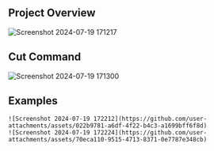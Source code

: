 ## Project Overview
![Screenshot 2024-07-19 171217](https://github.com/user-attachments/assets/82931bd8-9edd-4fdc-aad3-d3acc9c99e10)

## Cut Command
![Screenshot 2024-07-19 171300](https://github.com/user-attachments/assets/91e94725-88e9-4b3e-8519-8ce48bc13c63)

## Examples
```
![Screenshot 2024-07-19 172212](https://github.com/user-attachments/assets/022b9781-a6df-4f22-b4c3-a1699bff6f8d)
![Screenshot 2024-07-19 172224](https://github.com/user-attachments/assets/70eca110-9515-4713-8371-0e7787e348cb)
```
